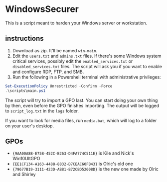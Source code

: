# WindowsSecurer
This is a script meant to harden your Windows server or workstation.

## instructions
1. Download as zip. It'll be named ```win-main```.
  2. Edit the `users.txt` and `admins.txt` files. If there's some Windows system critical services, possibly edit the `enabled_services.txt` or `disabled_services.txt` files. The script will ask you if you want to enable and configure RDP, FTP, and SMB.
  3. Run the following in a Powershell terminal with administrative privileges:
  ```powershell
  Set-ExecutionPolicy Unrestricted -Confirm -Force
  .\scripts\main.ps1
  ```
  The script will try to import a GPO last. You can start doing your own thing by then, even before the GPO finishes importing. The output will be logged to `script_log.txt` in the `logs` folder. 

If you want to look for media files, run `media.bat`, which will log to a folder on your user's desktop.

## GPOs
- `{9AA00A8B-E75B-452C-B263-D4FA774C511E}` is Kile and Nick's Win10UltGPO
- `{EE1CF134-A163-4488-8832-D7CEAC60FB43}` is Olric's old one
- `{79677B19-3111-423D-AB81-B72CBD52008D}` is the new one made by Olric and Shirley


